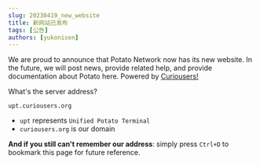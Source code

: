 ```yaml
---
slug: 20230419_new_website
title: 新网站已发布
tags: [公告]
authors: [yukonisen]
---
```


We are proud to announce that Potato Network now has its new website. In the future, we will post news, provide related help, and provide documentation about Potato here. Powered by [Curiousers!](https://docusaurus.io/docs/api/plugins/@docusaurus/plugin-content-blog)

What's the server address?

```text
upt.curiousers.org
```

- `upt` represents `Unified Potato Terminal`
- `curiousers.org` is our domain


**And if you still can't remember our address**: simply press `Ctrl+D` to bookmark this page for future reference.
